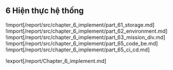## **6 Hiện thực hệ thống**

<div style="page-break-after: always;"></div>

!import[/report/src/chapter_6_implement/part_61_storage.md]
!import[/report/src/chapter_6_implement/part_62_environment.md]
!import[/report/src/chapter_6_implement/part_63_mission_div.md]
!import[/report/src/chapter_6_implement/part_65_code_be.md]
!import[/report/src/chapter_6_implement/part_65_ci_cd.md]

!export[/report/Chapter_6_implement.md]
